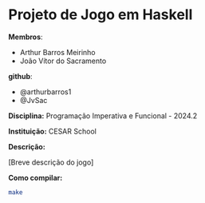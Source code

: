 # Projeto de Jogo em Haskell

**Membros**:

* Arthur Barros Meirinho 
* João Vítor do Sacramento

**github**:
* @arthurbarros1
* @JvSac


**Disciplina:** Programação Imperativa e Funcional - 2024.2

**Instituição:** CESAR School

**Descrição:**

[Breve descrição do jogo]

**Como compilar:**

```bash
make
